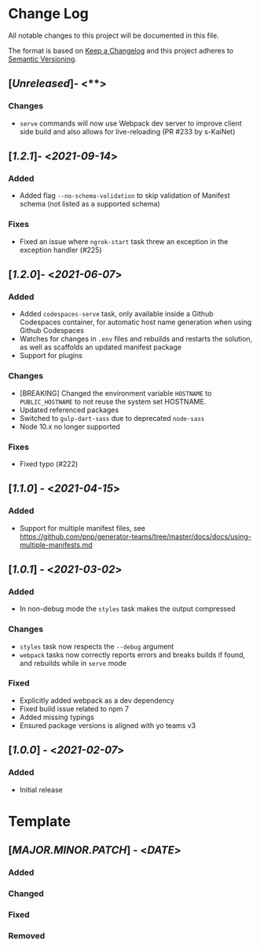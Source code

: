 # Change Log

All notable changes to this project will be documented in this file.

The format is based on [Keep a Changelog](http://keepachangelog.com/)
and this project adheres to [Semantic Versioning](http://semver.org/).

## [*Unreleased*]- <**>

### Changes

* `serve` commands will now use Webpack dev server to improve client side build and also allows for live-reloading (PR #233 by s-KaiNet)

## [*1.2.1*]- <*2021-09-14*>

### Added

* Added flag `--no-schema-validation` to skip validation of Manifest schema (not listed as a supported schema)

### Fixes

* Fixed an issue where `ngrok-start` task threw an exception in the exception handler (#225)

## [*1.2.0*]- <*2021-06-07*>

### Added

* Added `codespaces-serve` task, only available inside a Github Codespaces container, for automatic host name generation when using Github Codespaces
* Watches for changes in `.env` files and rebuilds and restarts the solution, as well as scaffolds an updated manifest package
* Support for plugins

### Changes

* [BREAKING] Changed the environment variable `HOSTNAME` to `PUBLIC_HOSTNAME` to not reuse the system set HOSTNAME.
* Updated referenced packages
* Switched to `gulp-dart-sass` due to deprecated `node-sass`
* Node 10.x no longer supported

### Fixes

* Fixed typo (#222)

## [*1.1.0*] - <*2021-04-15*>

### Added

* Support for multiple manifest files, see https://github.com/pnp/generator-teams/tree/master/docs/docs/using-multiple-manifests.md

## [*1.0.1*] - <*2021-03-02*>

### Added

* In non-debug mode the `styles` task makes the output compressed

### Changes

* `styles` task now respects the `--debug` argument
* `webpack` tasks now correctly reports errors and breaks builds if found, and rebuilds while in `serve` mode

### Fixed

* Explicitly added webpack as a dev dependency
* Fixed build issue related to npm 7
* Added missing typings
* Ensured package versions is aligned with yo teams v3

## [*1.0.0*] - <*2021-02-07*>

### Added

* Initial release

# Template
## [*MAJOR.MINOR.PATCH*] - <*DATE*>
### Added
### Changed
### Fixed
### Removed